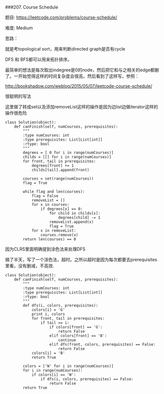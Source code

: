 ###207. Course Schedule



题目:
<https://leetcode.com/problems/course-schedule/>


难度:
Medium

思路：

就是考topological sort，用来判断directed graph是否有cycle

DFS 和 BFS都可以用来拓扑排序。

最简单的想法是每次取出indegree是0的node，然后把它和与之相关的edge都删了。一开始觉得这样的时间复杂度会很高，然后看到了这样写，参照：

<http://bookshadow.com/weblog/2015/05/07/leetcode-course-schedule/>

很聪明的写法

这里做了转成set以及添加removeList这样的操作是因为边list边做iterator这样的操作很危险




```
class Solution(object):
    def canFinish(self, numCourses, prerequisites):
        """
        :type numCourses: int
        :type prerequisites: List[List[int]]
        :rtype: bool
        """
        degrees = [ 0 for i in range(numCourses)]
        childs = [[] for i in range(numCourses)]
        for front, tail in prerequisites:
        	degrees[front] += 1
        	childs[tail].append(front)

        courses = set(range(numCourses))
        flag = True

        while flag and len(courses):
        	flag = False
        	removeList = []
        	for x in courses:
        		if degrees[x] == 0:
        			for child in childs[x]:
        				degrees[child] -= 1
        			removeList.append(x)
        			flag = True
        	for x in removeList:
        		courses.remove(x)
        return len(courses) == 0 

```

因为CLRS里面明确提到涂色法来处理DFS

搞了半天，写了一个涂色法，超时。之所以超时是因为每次都要去prerequisites里看，没有删减，不高效.

```
class Solution(object):
    def canFinish(self, numCourses, prerequisites):
        """
        :type numCourses: int
        :type prerequisites: List[List[int]]
        :rtype: bool
        """
        def dfs(i, colors, prerequisites):
        	colors[i] = 'G'
        	print i, colors
        	for front, tail in prerequisites:
        		if tail == i:
        			if colors[front] == 'G':
        				return False
        			elif colors[front] == 'B':
        				continue
        			elif dfs(front, colors, prerequisites) == False:
        				return False
        	colors[i] = 'B'
        	return True

        colors = ['W' for i in range(numCourses)]
        for i in range(numCourses):
        	if colors[i] == 'W':
        		if dfs(i, colors, prerequisites) == False:
        			return False
        return True
```
